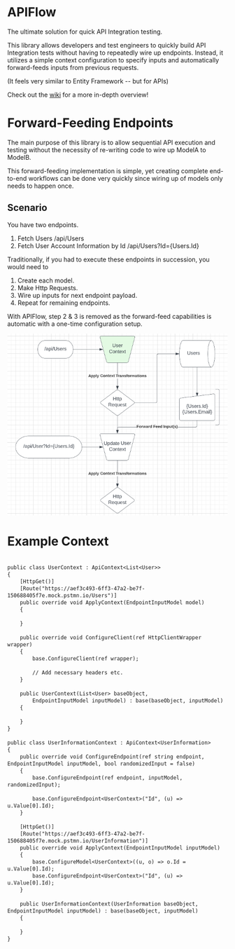 # APIFlow

The ultimate solution for quick API Integration testing.

This library allows developers and test engineers to quickly build API Integration tests without having to repeatedly wire up endpoints. Instead, it utilizes a simple context configuration to specify inputs and automatically forward-feeds inputs from previous requests.

(It feels very similar to Entity Framework -- but for APIs)

Check out the [wiki](https://github.com/montraydavis/APIFlow/wiki/Overview) for a more in-depth overview!

# Forward-Feeding Endpoints

The main purpose of this library is to allow sequential API execution and testing without the necessity of re-writing code to wire up ModelA to ModelB.

This forward-feeding implementation is simple, yet creating complete end-to-end workflows can be done very quickly since wiring up of models only needs to happen once.

## Scenario

You have two endpoints.

1. Fetch Users /api/Users
1. Fetch User Account Information by Id /api/Users?Id={Users.Id}

Traditionally, if you had to execute these endpoints in succession, you would need to

1. Create each model.
1. Make Http Requests.
1. Wire up inputs for next endpoint payload.
1. Repeat for remaining endpoints.

With APIFlow, step 2 & 3 is removed as the forward-feed capabilities is automatic with a one-time configuration setup.

![alt text](https://github.com/montraydavis/APIFlow/blob/main/assets/api-flow-chart.png "Flow")

# Example Context

```

public class UserContext : ApiContext<List<User>>
{
    [HttpGet()]
    [Route("https://aef3c493-6ff3-47a2-be7f-150688405f7e.mock.pstmn.io/Users")]
    public override void ApplyContext(EndpointInputModel model)
    {

    }

    public override void ConfigureClient(ref HttpClientWrapper wrapper)
    {
        base.ConfigureClient(ref wrapper);

        // Add necessary headers etc.
    }

    public UserContext(List<User> baseObject,
        EndpointInputModel inputModel) : base(baseObject, inputModel)
    {

    }
}

public class UserInformationContext : ApiContext<UserInformation>
{
    public override void ConfigureEndpoint(ref string endpoint, EndpointInputModel inputModel, bool randomizedInput = false)
    {
        base.ConfigureEndpoint(ref endpoint, inputModel, randomizedInput);

        base.ConfigureEndpoint<UserContext>("Id", (u) => u.Value[0].Id);
    }
    
    [HttpGet()]
    [Route("https://aef3c493-6ff3-47a2-be7f-150688405f7e.mock.pstmn.io/UserInformation")]
    public override void ApplyContext(EndpointInputModel inputModel)
    {
        base.ConfigureModel<UserContext>((u, o) => o.Id = u.Value[0].Id);
        base.ConfigureEndpoint<UserContext>("Id", (u) => u.Value[0].Id);
    }

    public UserInformationContext(UserInformation baseObject, EndpointInputModel inputModel) : base(baseObject, inputModel)
    {

    }
}

```
